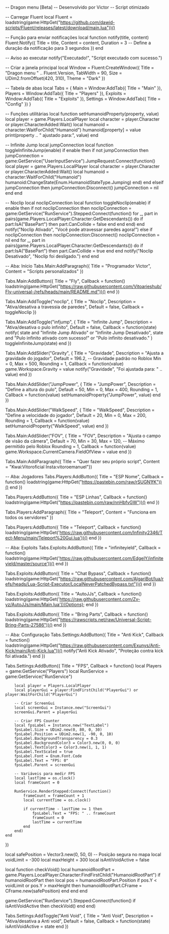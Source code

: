 -- Dragon menu [Beta]
-- Desenvolvido por Victor 
-- Script otimizado 

-- Carregar Fluent
local Fluent = loadstring(game:HttpGet("https://github.com/dawid-scripts/Fluent/releases/latest/download/main.lua"))()

-- Função para enviar notificações
local function notify(title, content)
    Fluent:Notify({
        Title = title,
        Content = content,
        Duration = 3 -- Define a duração da notificação para 3 segundos
    })
end

-- Aviso ao executar
notify("Executado!", "Script executado com sucesso.")

-- Criar a janela principal
local Window = Fluent:CreateWindow({
    Title = "Dragon menu " .. Fluent.Version,
    TabWidth = 90,
    Size = UDim2.fromOffset(420, 310),
    Theme = "Dark"
})

-- Tabela de abas
local Tabs = {
    Main = Window:AddTab({ Title = "Main" }),
    Players = Window:AddTab({ Title = "Players" }),
    Exploits = Window:AddTab({ Title = "Exploits" }),
    Settings = Window:AddTab({ Title = "Config" })
}

-- Funções utilitárias
local function setHumanoidProperty(property, value)
    local player = game.Players.LocalPlayer
    local character = player.Character or player.CharacterAdded:Wait()
    local humanoid = character:WaitForChild("Humanoid")
    humanoid[property] = value
    print(property .. " ajustado para:", value)
end

-- Infinite Jump
local jumpConnection
local function toggleInfiniteJump(enable)
    if enable then
        if not jumpConnection then
            jumpConnection = game:GetService("UserInputService").JumpRequest:Connect(function()
                local player = game.Players.LocalPlayer
                local character = player.Character or player.CharacterAdded:Wait()
                local humanoid = character:WaitForChild("Humanoid")
                humanoid:ChangeState(Enum.HumanoidStateType.Jumping)
            end)
        end
    elseif jumpConnection then
        jumpConnection:Disconnect()
        jumpConnection = nil
    end
end

-- Noclip
local noclipConnection
local function toggleNoclip(enable)
    if enable then
        if not noclipConnection then
            noclipConnection = game:GetService("RunService").Stepped:Connect(function()
                for _, part in pairs(game.Players.LocalPlayer.Character:GetDescendants()) do
                    if part:IsA("BasePart") then
                        part.CanCollide = false
                    end
                end
            end)
        end
        notify("Noclip Ativado", "Você pode atravessar paredes agora!")
    else
        if noclipConnection then
            noclipConnection:Disconnect()
            noclipConnection = nil
        end
        for _, part in pairs(game.Players.LocalPlayer.Character:GetDescendants()) do
            if part:IsA("BasePart") then
                part.CanCollide = true
            end
        end
        notify("Noclip Desativado", "Noclip foi desligado.")
    end
end

-- Aba: Início
Tabs.Main:AddParagraph({ Title = "Programador Victor", Content = "Scripts personalizados" })

Tabs.Main:AddButton({
    Title = "Fly",
    Callback = function()
        loadstring(game:HttpGet("https://raw.githubusercontent.com/Vitoarieshub/Fly-universal-/refs/heads/main/README.md"))()
    end
})

Tabs.Main:AddToggle("noclip", {
    Title = "Noclip",
    Description = "Ativa/desativa a travessia de paredes",
    Default = false,
    Callback = toggleNoclip
})

Tabs.Main:AddToggle("infjump", {
    Title = "Infinite Jump",
    Description = "Ativa/desativa o pulo infinito",
    Default = false,
    Callback = function(state)
        notify(
            state and "Infinite Jump Ativado" or "Infinite Jump Desativado", 
            state and "Pulo infinito ativado com sucesso!" or "Pulo infinito desativado."
        )
        toggleInfiniteJump(state)
    end
})

Tabs.Main:AddSlider("Gravity", {
    Title = "Gravidade",
    Description = "Ajusta a gravidade do jogador",
    Default = 196.2, -- Gravidade padrão no Roblox
    Min = 0,
    Max = 500,
    Rounding = 1,
    Callback = function(value)
        game.Workspace.Gravity = value
        notify("Gravidade", "Foi ajustada para: " .. value)
    end
})

Tabs.Main:AddSlider("JumpPower", {
    Title = "JumpPower",
    Description = "Define a altura do pulo",
    Default = 50,
    Min = 0,
    Max = 400,
    Rounding = 1,
    Callback = function(value)
        setHumanoidProperty("JumpPower", value)
    end
})

Tabs.Main:AddSlider("WalkSpeed", {
    Title = "WalkSpeed",
    Description = "Define a velocidade do jogador",
    Default = 20,
    Min = 0,
    Max = 200,
    Rounding = 1,
    Callback = function(value)
        setHumanoidProperty("WalkSpeed", value)
    end
})

Tabs.Main:AddSlider("FOV", {
    Title = "FOV",
    Description = "Ajusta o campo de visão da câmera",
    Default = 70,
    Min = 30,
    Max = 120, -- Máximo permitido pelo Roblox
    Rounding = 1,
    Callback = function(value)
        game.Workspace.CurrentCamera.FieldOfView = value
    end
})

Tabs.Main:AddParagraph({ Title = "Quer fazer seu próprio script", Content = "Kwai:Vitoroficial Insta:vitoroemanuel"})

-- Aba: Jogadores
Tabs.Players:AddButton({
    Title = "ESP Nome",
    Callback = function()
        loadstring(game:HttpGet("https://pastebin.com/raw/rSUGN1fK"))()
    end
})

Tabs.Players:AddButton({
    Title = "ESP Linhas",
    Callback = function()
        loadstring(game:HttpGet("https://pastebin.com/raw/nnHbfvGW"))()
    end
})

Tabs.Players:AddParagraph({ Title = "Teleport", Content = "Funciona em todos os servidores" })

Tabs.Players:AddButton({
    Title = "Teleport",
    Callback = function()
        loadstring(game:HttpGet('https://raw.githubusercontent.com/Infinity2346/Tect-Menu/main/Teleport%20Gui.lua'))()
    end
})

-- Aba: Exploits
Tabs.Exploits:AddButton({
    Title = "infiniteyield",
    Callback = function()
        loadstring(game:HttpGet('https://raw.githubusercontent.com/EdgeIY/infiniteyield/master/source'))()
    end
})

Tabs.Exploits:AddButton({
    Title = "Chat Bypass",
    Callback = function()
        loadstring(game:HttpGet("https://raw.githubusercontent.com/AlgariBot/lua/refs/heads/Lua-Script-Executor/LocalNeverPatchedBypass.txt"))()
    end
})

Tabs.Exploits:AddButton({
    Title = "AutoJJs",
    Callback = function()
        loadstring(game:HttpGet('https://raw.githubusercontent.com/Zv-yz/AutoJJs/main/Main.lua'))(Options);
    end
})

Tabs.Exploits:AddButton({
    Title = "Bring Parts",
    Callback = function()
        loadstring(game:HttpGet("https://rawscripts.net/raw/Universal-Script-Bring-Parts-27586"))()
    end
})

-- Aba: Configuração
Tabs.Settings:AddButton({
    Title = "Anti Kick",
    Callback = function()
        loadstring(game:HttpGet("https://raw.githubusercontent.com/Exunys/Anti-Kick/main/Anti-Kick.lua"))()
        notify("Anti Kick Ativado", "Proteção contra kick foi ativada.")
    end
})

Tabs.Settings:AddButton({
    Title = "FPS",
    Callback = function()
        local Players = game:GetService("Players")
        local RunService = game:GetService("RunService")

        local player = Players.LocalPlayer
        local playerGui = player:FindFirstChild("PlayerGui") or player:WaitForChild("PlayerGui")

        -- Criar ScreenGui
        local screenGui = Instance.new("ScreenGui")
        screenGui.Parent = playerGui

        -- Criar FPS Counter
        local fpsLabel = Instance.new("TextLabel")
        fpsLabel.Size = UDim2.new(0, 80, 0, 30) 
        fpsLabel.Position = UDim2.new(1, -90, 0, 10) 
        fpsLabel.BackgroundTransparency = 0.3
        fpsLabel.BackgroundColor3 = Color3.new(0, 0, 0)
        fpsLabel.TextColor3 = Color3.new(1, 1, 1)
        fpsLabel.TextScaled = true
        fpsLabel.Font = Enum.Font.Code
        fpsLabel.Text = "FPS: 0"
        fpsLabel.Parent = screenGui

        -- Variáveis para medir FPS
        local lastTime = os.clock()
        local frameCount = 0

        RunService.RenderStepped:Connect(function()
            frameCount = frameCount + 1
            local currentTime = os.clock()
            
            if currentTime - lastTime >= 1 then
                fpsLabel.Text = "FPS: " .. frameCount
                frameCount = 0
                lastTime = currentTime
            end
        end)
    end
})

local safePosition = Vector3.new(0, 50, 0) -- Posição segura no mapa
local voidLimit = -300
local maxHeight = 300
local isAntiVoidActive = false

local function checkVoid()
    local humanoidRootPart = game.Players.LocalPlayer.Character:FindFirstChild("HumanoidRootPart")
    if humanoidRootPart then
        local pos = humanoidRootPart.Position
        if pos.Y < voidLimit or pos.Y > maxHeight then
            humanoidRootPart.CFrame = CFrame.new(safePosition)
        end
    end
end

game:GetService("RunService").Stepped:Connect(function()
    if isAntiVoidActive then
        checkVoid()
    end
end)

Tabs.Settings:AddToggle("Anti Void", {
    Title = "Anti Void",
    Description = "Ativa/desativa a Anti void",
    Default = false,
    Callback = function(state)
        isAntiVoidActive = state
    end
})

